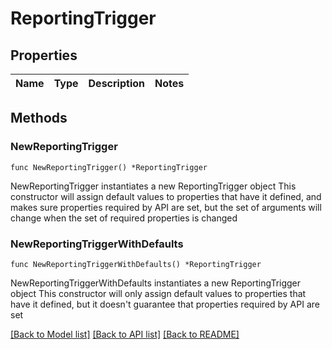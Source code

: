 # ReportingTrigger

## Properties

Name | Type | Description | Notes
------------ | ------------- | ------------- | -------------

## Methods

### NewReportingTrigger

`func NewReportingTrigger() *ReportingTrigger`

NewReportingTrigger instantiates a new ReportingTrigger object
This constructor will assign default values to properties that have it defined,
and makes sure properties required by API are set, but the set of arguments
will change when the set of required properties is changed

### NewReportingTriggerWithDefaults

`func NewReportingTriggerWithDefaults() *ReportingTrigger`

NewReportingTriggerWithDefaults instantiates a new ReportingTrigger object
This constructor will only assign default values to properties that have it defined,
but it doesn't guarantee that properties required by API are set


[[Back to Model list]](../README.md#documentation-for-models) [[Back to API list]](../README.md#documentation-for-api-endpoints) [[Back to README]](../README.md)


